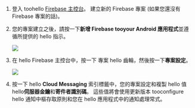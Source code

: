 

1. 登入 toohello [Firebase 主控台](https://firebase.google.com/console/)。 建立新的 Firebase 專案 (如果您還沒有 Firebase 專案的話)。
2. 您的專案建立之後，請按一下**新增 Firebase tooyour Android 應用程式**並遵循所提供的 hello 指示。

    ![](./media/notification-hubs-enable-firebase-cloud-messaging/notification-hubs-add-firebase-to-android-app.png)
3. 在 hello Firebase 主控台中，按一下 專案 hello 齒輪，然後按一下**專案設定**。

    ![](./media/notification-hubs-enable-firebase-cloud-messaging/notification-hubs-firebase-console-project-settings.png)
4. 按一下 hello **Cloud Messaging**  索引標籤中，您的專案設定和複製 hello 值 hello**伺服器金鑰**和**寄件者識別碼**。 這些值將會使用更新版本 tooconfigure hello 通知中樞存取原則和您在 hello 應用程式中的通知處理常式。
